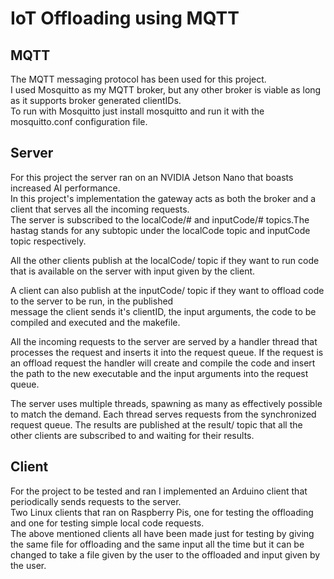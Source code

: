# IoT Offloading using MQTT 
## MQTT
The MQTT messaging protocol has been used for this project.  
I used Mosquitto as my MQTT broker, but any other broker is viable as long as
it supports broker generated clientIDs.  
To run with Mosquitto just install mosquitto and run it with the mosquitto.conf configuration file.  
## Server 

For this project the server ran on an NVIDIA Jetson Nano that boasts increased AI performance.  
In this project's implementation the gateway acts as both the broker and a client that serves all the incoming requests.  
The server is subscribed to the localCode/# and inputCode/# topics.The hastag stands for any subtopic under the localCode 
topic and inputCode topic respectively.  
  
  
All the other clients publish at the localCode/<clientID> topic if they want to run code that is available on the server with input given by the client.  

A client can also publish at the inputCode/<clientID> topic if they want to offload code to the server to be run, in the published  
message the client sends it's clientID, the input arguments, the code to be compiled and executed and the makefile.  

All the incoming requests to the server are served by a handler thread that processes the request and inserts it into the 
request queue. If the request is an offload request the handler will create and compile the code and insert the path to the new executable
and the input arguments into the request queue.

The server uses multiple threads, spawning as many as effectively possible to match the demand. Each thread serves requests from the synchronized
request queue. The results are published at the result/<clientID> topic that all the other clients are subscribed to and waiting for their results.

## Client
For the project to be tested and ran I implemented an Arduino client that periodically sends requests to the server.  
Two Linux clients that ran on Raspberry Pis, one for testing the offloading and one for testing simple local code requests.  
The above mentioned clients all have been made just for testing by giving the same file for offloading and the same input all the time but
it can be changed to take a file given by the user to the offloaded and input given by the user.


